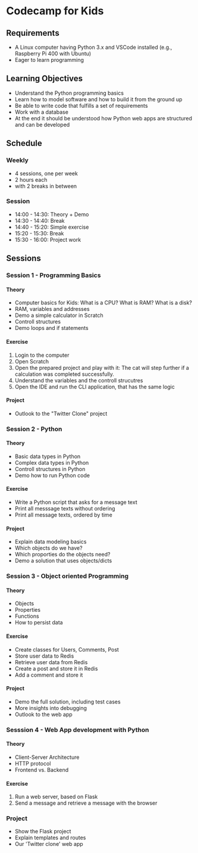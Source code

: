# Codecamp for Kids

## Requirements

* A Linux computer having Python 3.x and VSCode installed (e.g., Raspberry Pi 400 with Ubuntu)
* Eager to learn programming

## Learning Objectives

* Understand the Python programming basics
* Learn how to model software and how to build it from the ground up
* Be able to write code that fulfills a set of requirements
* Work with a database
* At the end it should be understood how Python web apps are structured and can be developed

## Schedule

### Weekly
* 4 sessions, one per week
* 2 hours each
* with 2 breaks in between

### Session
* 14:00 - 14:30: Theory + Demo
* 14:30 - 14:40: Break
* 14:40 - 15:20: Simple exercise
* 15:20 - 15:30: Break
* 15:30 - 16:00: Project work

## Sessions
### Session 1 - Programming Basics
#### Theory
* Computer basics for Kids: What is a CPU? What is RAM? What is a disk?
* RAM, variables and addresses
* Demo a simple calculator in Scratch
* Controll structures
* Demo loops and if statements

#### Exercise
1. Login to the computer
2. Open Scratch
3. Open the prepared project and play with it: The cat will step further if a calculation was completed successfully.
4. Understand the variables and the controll strucutres
5. Open the IDE and run the CLI application, that has the same logic

#### Project
* Outlook to the "Twitter Clone" project

### Session 2 - Python
#### Theory
* Basic data types in Python
* Complex data types in Python
* Controll structures in Python
* Demo how to run Python code

#### Exercise

* Write a Python script that asks for a message text
* Print all messsage texts without ordering
* Print all message texts, ordered by time

#### Project

* Explain data modeling basics
* Which objects do we have?
* Which proporties do the objects need?
* Demo a solution that uses objects/dicts

### Session 3 - Object oriented Programming
#### Theory
* Objects
* Properties
* Functions
* How to persist data

#### Exercise

* Create classes for Users, Comments, Post
* Store user data to Redis
* Retrieve user data from Redis
* Create a post and store it in Redis
* Add a comment and store it

#### Project

* Demo the full solution, including test cases
* More insights into debugging
* Outlook to the web app

### Sesssion 4 - Web App development with Python
#### Theory
* Client-Server Architecture
* HTTP protocol
* Frontend vs. Backend

#### Exercise
1. Run a web server, based on Flask
2. Send a message and retrieve a message with the browser

### Project
* Show the Flask project
* Explain templates and routes
* Our 'Twitter clone' web app
 
